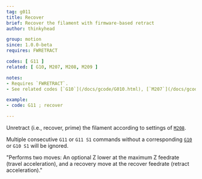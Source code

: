 ```yaml
---
tag: g011
title: Recover
brief: Recover the filament with firmware-based retract
author: thinkyhead

group: motion
since: 1.0.0-beta
requires: FWRETRACT

codes: [ G11 ]
related: [ G10, M207, M208, M209 ]

notes:
- Requires `FWRETRACT`.
- See related codes [`G10`](/docs/gcode/G010.html), [`M207`](/docs/gcode/M207.html), [`M208`](/docs/gcode/M208.html), and [`M209`](/docs/gcode/M209.html).

example:
- code: G11 ; recover

---
```


Unretract (i.e., recover, prime) the filament according to settings of [`M208`](/docs/gcode/M208.html).

Multiple consecutive `G11` or `G11 S1` commands without a corresponding [`G10`](/docs/gcode/G010.html) or `G10 S1` will be ignored.

"Performs two moves: An optional Z lower at the maximum Z feedrate (travel acceleration), and a recovery move at the recover feedrate (retract acceleration)."
